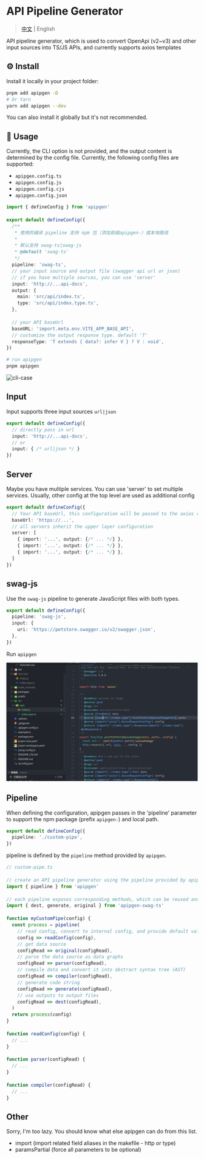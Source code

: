 # API Pipeline Generator

> [中文](./README_CN.md) | English

API pipeline generator, which is used to convert OpenApi (v2~v3) and other input sources into TS/JS APIs, and currently supports axios templates

## ⚙️ Install

Install it locally in your project folder:

```bash
pnpm add apipgen -D
# Or Yarn
yarn add apipgen --dev
```

You can also install it globally but it's not recommended.

## 📖 Usage

Currently, the CLI option is not provided, and the output content is determined by the config file. Currently, the following config files are supported:

- `apipgen.config.ts`
- `apipgen.config.js`
- `apipgen.config.cjs`
- `apipgen.config.json`

```ts
import { defineConfig } from 'apipgen'

export default defineConfig({
  /**
   * 使用的编译 pipeline 支持 npm 包（添加前缀apipgen-）或本地路径
   *
   * 默认支持 swag-ts|swag-js
   * @default 'swag-ts'
   */
  pipeline: 'swag-ts',
  // your input source and output file (swagger api url or json)
  // if you have multiple sources, you can use 'server'
  input: 'http://...api-docs',
  output: {
    main: 'src/api/index.ts',
    type: 'src/api/index.type.ts',
  },

  // your API baseUrl
  baseURL: 'import.meta.env.VITE_APP_BASE_API',
  // customize the output response type. default 'T'
  responseType: 'T extends { data?: infer V } ? V : void',
})
```

```sh
# run apipgen
pnpm apipgen
```

![cli-case](public/case.gif)

## Input

Input supports three input sources `url|json`

```ts
export default defineConfig({
  // directly pass in url
  input: 'http://...api-docs',
  // or
  input: { /* url|json */ }
})
```

## Server

Maybe you have multiple services. You can use 'server' to set multiple services. Usually, other config at the top level are used as additional config

```ts
export default defineConfig({
  // Your API baseUrl, this configuration will be passed to the axios request
  baseUrl: 'https://...',
  // all servers inherit the upper layer configuration
  server: [
    { import: '...', output: {/* ... */} },
    { import: '...', output: {/* ... */} },
    { import: '...', output: {/* ... */} },
  ]
})
```

## swag-js

Use the `swag-js` pipeline to generate JavaScript files with both types.

```ts
export default defineConfig({
  pipeline: 'swag-js',
  input: {
    uri: 'https://petstore.swagger.io/v2/swagger.json',
  },
})
```

Run `apipgen`

![swag-js](public/swag-js.png)

## Pipeline

When defining the configuration, apipgen passes in the 'pipeline' parameter to support the npm package (prefix `apipgen-`) and local path.

```ts
export default defineConfig({
  pipeline: './custom-pipe',
})
```

pipeline is defined by the `pipeline` method provided by `apipgen`.

```ts
// custom-pipe.ts

// create an API pipeline generator using the pipeline provided by apipgen
import { pipeline } from 'apipgen'

// each pipeline exposes corresponding methods, which can be reused and reorganized
import { dest, generate, original } from 'apipgen-swag-ts'

function myCustomPipe(config) {
  const process = pipeline(
    // read config, convert to internal config, and provide default values
    config => readConfig(config),
    // get data source
    configRead => original(configRead),
    // parse the data source as data graphs
    configRead => parser(configRead),
    // compile data and convert it into abstract syntax tree (AST)
    configRead => compiler(configRead),
    // generate code string
    configRead => generate(configRead),
    // use outputs to output files
    configRead => dest(configRead),
  )
  return process(config)
}

function readConfig(config) {
  // ...
}

function parser(configRead) {
  // ...
}

function compiler(configRead) {
  // ...
}
```
## Other

Sorry, I'm too lazy. You should know what else apipgen can do from this list.

- import (import related field aliases in the makefile - http or type)
- paramsPartial (force all parameters to be optional)
